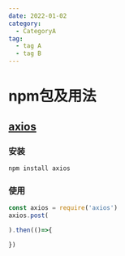 ```yaml
---
date: 2022-01-02
category:
  - CategoryA
tag:
  - tag A
  - tag B
---
```


# npm包及用法

## [axios](https://www.baidu.com)

### 安装

```bash
npm install axios
```

### 使用

```js
const axios = require('axios')
axios.post(

).then(()=>{

})
```
